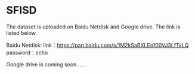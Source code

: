 # SFISD

The dataset is uploaded on Baidu Netdisk and Google drive. The link is listed below.

Baidu Netdisk:
link：https://pan.baidu.com/s/1M2kSaBXLEo100VJ3LfTxLQ  password：echo

Google drive is coming soon.......
